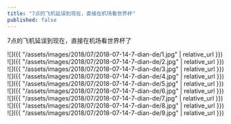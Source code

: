 ```yaml
---
title: "7点的飞机延误到现在，直接在机场看世界杯"
published: false
---
```

7点的飞机延误到现在，直接在机场看世界杯了



![]({{ "/assets/images/2018/07/2018-07-14-7-dian-de/1.jpg" | relative_url }})
![]({{ "/assets/images/2018/07/2018-07-14-7-dian-de/2.jpg" | relative_url }})
![]({{ "/assets/images/2018/07/2018-07-14-7-dian-de/3.jpg" | relative_url }})
![]({{ "/assets/images/2018/07/2018-07-14-7-dian-de/4.jpg" | relative_url }})
![]({{ "/assets/images/2018/07/2018-07-14-7-dian-de/5.jpg" | relative_url }})
![]({{ "/assets/images/2018/07/2018-07-14-7-dian-de/6.jpg" | relative_url }})
![]({{ "/assets/images/2018/07/2018-07-14-7-dian-de/7.jpg" | relative_url }})
![]({{ "/assets/images/2018/07/2018-07-14-7-dian-de/8.jpg" | relative_url }})
![]({{ "/assets/images/2018/07/2018-07-14-7-dian-de/9.jpg" | relative_url }})
